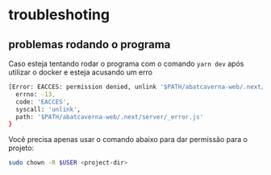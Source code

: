 # troubleshoting

## problemas rodando o programa

Caso esteja tentando rodar o programa com o comando ```yarn dev``` após utilizar o docker e esteja acusando um erro

```bash
[Error: EACCES: permission denied, unlink '$PATH/abatcaverna-web/.next/server/_error.js'] {
  errno: -13,
  code: 'EACCES',
  syscall: 'unlink',
  path: '$PATH/abatcaverna-web/.next/server/_error.js'
}
```

Você precisa apenas usar o comando abaixo para dar permissão para o projeto:

```bash
sudo chown -R $USER <project-dir>
```